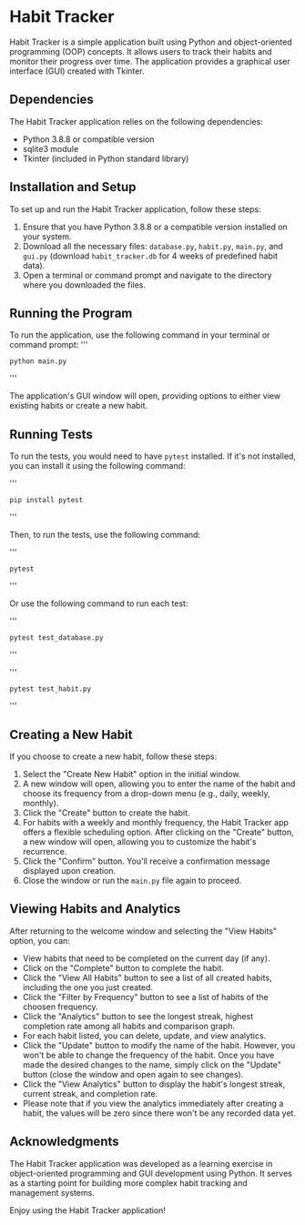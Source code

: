 # Habit Tracker

Habit Tracker is a simple application built using Python and object-oriented programming (OOP) concepts. It allows users to track their habits and monitor their progress over time. The application provides a graphical user interface (GUI) created with Tkinter.

## Dependencies

The Habit Tracker application relies on the following dependencies:

- Python 3.8.8 or compatible version
- sqlite3 module
- Tkinter (included in Python standard library)

## Installation and Setup

To set up and run the Habit Tracker application, follow these steps:

1. Ensure that you have Python 3.8.8 or a compatible version installed on your system.
2. Download all the necessary files: `database.py`, `habit.py`, `main.py`, and `gui.py` (download `habit_tracker.db` for 4 weeks of predefined habit data).
3. Open a terminal or command prompt and navigate to the directory where you downloaded the files.

## Running the Program

To run the application, use the following command in your terminal or command prompt:
'''

    python main.py

'''

The application's GUI window will open, providing options to either view existing habits or create a new habit.

## Running Tests

To run the tests, you would need to have `pytest` installed. If it's not installed, you can install it using the following command:

'''

    pip install pytest
    
'''

Then, to run the tests, use the following command:

'''

    pytest
   
'''

Or use the following command to run each test:

'''

    pytest test_database.py
    
'''

'''

    pytest test_habit.py
    
'''

## Creating a New Habit

If you choose to create a new habit, follow these steps:

1. Select the "Create New Habit" option in the initial window.
2. A new window will open, allowing you to enter the name of the habit and choose its frequency from a drop-down menu (e.g., daily, weekly, monthly).
3. Click the "Create" button to create the habit.
4. For habits with a weekly and monthly frequency, the Habit Tracker app offers a flexible scheduling option. After clicking on the "Create" button, a new window will open, allowing you to customize the habit's recurrence.
5. Click the "Confirm" button. You'll receive a confirmation message displayed upon creation.
6. Close the window or run the `main.py` file again to proceed.

## Viewing Habits and Analytics

After returning to the welcome window and selecting the "View Habits" option, you can:

- View habits that need to be completed on the current day (if any).
- Click on the "Complete" button to complete the habit.
- Click the "View All Habits" button to see a list of all created habits, including the one you just created.
- Click the "Filter by Frequency" button to see a list of habits of the choosen frequency.
- Click the "Analytics" button to see the longest streak, highest completion rate among all habits and comparison graph.
- For each habit listed, you can delete, update, and view analytics.
- Click the "Update" button to modify the name of the habit. However, you won't be able to change the frequency of the habit. Once you have made the desired changes to the name, simply click on the "Update" button (close the window and open again to see changes).
- Click the "View Analytics" button to display the habit's longest streak, current streak, and completion rate.
- Please note that if you view the analytics immediately after creating a habit, the values will be zero since there won't be any recorded data yet.

## Acknowledgments

The Habit Tracker application was developed as a learning exercise in object-oriented programming and GUI development using Python. It serves as a starting point for building more complex habit tracking and management systems.


Enjoy using the Habit Tracker application!
